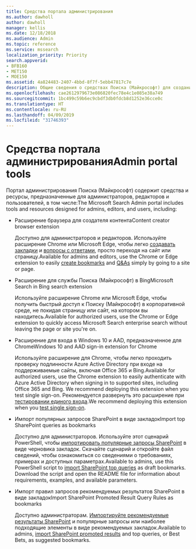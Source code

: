 ```yaml
---
title: Средства портала администрирования
ms.author: dawholl
author: dawholl
manager: kellis
ms.date: 12/18/2018
ms.audience: Admin
ms.topic: reference
ms.service: mssearch
localization_priority: Priority
search.appverid:
- BFB160
- MET150
- MOE150
ms.assetid: 4a824483-2407-4bbd-8f7f-5ebb47817c7e
description: Общие сведения о средствах Поиска (Майкрософт) для создания и импорта результатов, автоматического входа и поиска из любого расположения
ms.openlocfilehash: cae2612979673e086820fec78e4c1e085e38a749
ms.sourcegitcommit: 1bc499c59b6ec9cbdf3db0fdcb8d1252e36cce0c
ms.translationtype: HT
ms.contentlocale: ru-RU
ms.lasthandoff: 04/09/2019
ms.locfileid: "31746393"
---
```

# <a name="admin-portal-tools"></a><span data-ttu-id="3b6ec-103">Средства портала администрирования</span><span class="sxs-lookup"><span data-stu-id="3b6ec-103">Admin portal tools</span></span>

<span data-ttu-id="3b6ec-104">Портал администрирования Поиска (Майкрософт) содержит средства и ресурсы, предназначенные для администраторов, редакторов и пользователей, в том числе:</span><span class="sxs-lookup"><span data-stu-id="3b6ec-104">The Microsoft Search Admin portal includes tools and resources designed for admins, editors, and users, including:</span></span>
  
- <span data-ttu-id="3b6ec-105">Расширение браузера для создателя контента</span><span class="sxs-lookup"><span data-stu-id="3b6ec-105">Content creator browser extension</span></span>
    
    <span data-ttu-id="3b6ec-106">Доступно для администраторов и редакторов. Используйте расширение Chrome или Microsoft Edge, чтобы легко [создавать закладки](create-bookmarks.md) и [вопросы с ответами](create-qas.md), просто переходя на сайт или страницу.</span><span class="sxs-lookup"><span data-stu-id="3b6ec-106">Available for admins and editors, use the Chrome or Edge extension to easily [create bookmarks](create-bookmarks.md) and [Q&As](create-qas.md) simply by going to a site or page.</span></span> 
    
- <span data-ttu-id="3b6ec-107">Расширение для службы Поиска (Майкрософт) в Bing</span><span class="sxs-lookup"><span data-stu-id="3b6ec-107">Microsoft Search in Bing search extension</span></span>
    
    <span data-ttu-id="3b6ec-108">Используйте расширение Chrome или Microsoft Edge, чтобы получить быстрый доступ к Поиску (Майкрософт) в корпоративной среде, не покидая страницу или сайт, на котором вы находитесь.</span><span class="sxs-lookup"><span data-stu-id="3b6ec-108">Available for authorized users, use the Chrome or Edge extension to quickly access Microsoft Search enterprise search without leaving the page or site you're on.</span></span>
    
- <span data-ttu-id="3b6ec-109">Расширение для входа в Windows 10 и AAD, предназначенное для Chrome</span><span class="sxs-lookup"><span data-stu-id="3b6ec-109">Windows 10 and AAD sign-in extension for Chrome</span></span>
    
    <span data-ttu-id="3b6ec-110">Используйте расширение для Chrome, чтобы легко проходить проверку подлинности Azure Active Directory при входе на поддерживаемые сайты, включая Office 365 и Bing.</span><span class="sxs-lookup"><span data-stu-id="3b6ec-110">Available for authorized users, use the Chrome extension to easily authenticate with Azure Active Directory when signing in to supported sites, including Office 365 and Bing. We recommend deploying this extension when you test single sign-on.</span></span> <span data-ttu-id="3b6ec-111">Рекомендуется развернуть это расширение при [тестировании единого входа](test-single-sign-on.md).</span><span class="sxs-lookup"><span data-stu-id="3b6ec-111">We recommend deploying this extension when you [test single sign-on](test-single-sign-on.md).</span></span>
    
- <span data-ttu-id="3b6ec-112">Импорт популярных запросов SharePoint в виде закладок</span><span class="sxs-lookup"><span data-stu-id="3b6ec-112">Import top SharePoint queries as bookmarks</span></span>
    
    <span data-ttu-id="3b6ec-p102">Доступно для администраторов. Используйте этот сценарий PowerShell, чтобы [импортировать популярные запросы SharePoint](import-sharepoint-promoted-results-and-top-queries.md) в виде черновика закладок. Скачайте сценарий и откройте файл сведений, чтобы ознакомиться со сведениями о требованиях, примерах и доступных параметрах.</span><span class="sxs-lookup"><span data-stu-id="3b6ec-p102">Available to admins, use this PowerShell script to [import SharePoint top queries](import-sharepoint-promoted-results-and-top-queries.md) as draft bookmarks. Download the script and open the README file for information about requirements, examples, and available parameters.</span></span> 
    
- <span data-ttu-id="3b6ec-115">Импорт правил запросов рекомендуемых результатов SharePoint в виде закладок</span><span class="sxs-lookup"><span data-stu-id="3b6ec-115">Import SharePoint Promoted Result Query Rules as bookmarks</span></span>
    
    <span data-ttu-id="3b6ec-116">Доступно администраторам. [Импортируйте рекомендуемые результаты SharePoint](import-sharepoint-promoted-results-and-top-queries.md) и популярные запросы или наиболее подходящие элементы в виде рекомендуемых закладок.</span><span class="sxs-lookup"><span data-stu-id="3b6ec-116">Available to admins, [import SharePoint promoted results](import-sharepoint-promoted-results-and-top-queries.md) and top queries, or Best Bets, as suggested bookmarks.</span></span> 

  

